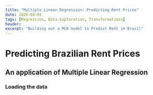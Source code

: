 ```yaml
---
title: "Multiple Linear Regression: Predicting Rent Prices"
date: 2020-04-03
tags: [Regression, Data Exploration, Transformations]
header: 
excerpt: "Building out a MLR model to Predict Rent in Brazil"
---
```


# Predicting Brazilian Rent Prices
## An application of Multiple Linear Regression


### Loading the data

